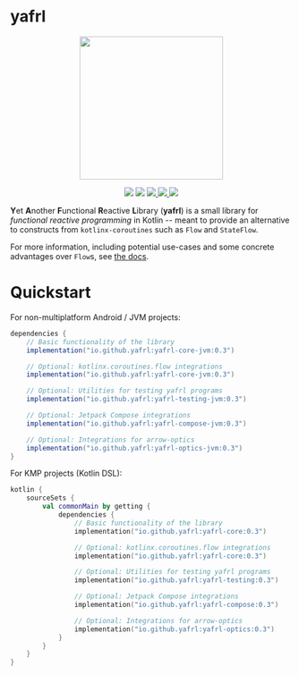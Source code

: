 # yafrl

<p align="center">
  <img src="https://yafrol.github.io/yafrl_logo.png" height="256"/>
</p>

<p align="center">
<img src="https://img.shields.io/badge/version-0.3-purple)"/>
<img src="https://img.shields.io/badge/kotlin-2.1.10-blue"/>
<a href="https://codecov.io/github/yafrl/yafrl">
  <img src="https://codecov.io/github/yafrl/yafrl/graph/badge.svg?token=2A1XMWGOSH"/>
</a>
<a href="https://github.com/yafrl/yafrl/actions/workflows/gradle.yml">
  <img src="https://github.com/Sintrastes/yafrl/actions/workflows/gradle.yml/badge.svg"/>
</a>
<a href="https://yafrl.github.io/yafrl/docs/yafrl-core">
 <img src="https://img.shields.io/badge/Documentation-2403fc"/>
</a>
</p>

**Y**et **A**nother **F**unctional **R**eactive **L**ibrary (**yafrl**) is a small library for _functional reactive programming_ in Kotlin -- meant to provide an alternative
 to constructs from `kotlinx-coroutines` such as `Flow` and `StateFlow`.

For more information, including potential use-cases and some concrete advantages over `Flow`s, see [the docs](https://yafrl.github.io/).

# Quickstart

For non-multiplatform Android / JVM projects:

```groovy
dependencies {
    // Basic functionality of the library
    implementation("io.github.yafrl:yafrl-core-jvm:0.3")

    // Optional: kotlinx.coroutines.flow integrations
    implementation("io.github.yafrl:yafrl-core-jvm:0.3")

    // Optional: Utilities for testing yafrl programs
    implementation("io.github.yafrl:yafrl-testing-jvm:0.3")

    // Optional: Jetpack Compose integrations
    implementation("io.github.yafrl:yafrl-compose-jvm:0.3")

    // Optional: Integrations for arrow-optics
    implementation("io.github.yafrl:yafrl-optics-jvm:0.3")
}
```

For KMP projects (Kotlin DSL): 

```kotlin
kotlin {
    sourceSets {
        val commonMain by getting {
            dependencies {
                // Basic functionality of the library
                implementation("io.github.yafrl:yafrl-core:0.3")

                // Optional: kotlinx.coroutines.flow integrations
                implementation("io.github.yafrl:yafrl-core:0.3")

                // Optional: Utilities for testing yafrl programs
                implementation("io.github.yafrl:yafrl-testing:0.3")

                // Optional: Jetpack Compose integrations
                implementation("io.github.yafrl:yafrl-compose:0.3")

                // Optional: Integrations for arrow-optics
                implementation("io.github.yafrl:yafrl-optics:0.3")
            }
        }
    }
}
```
